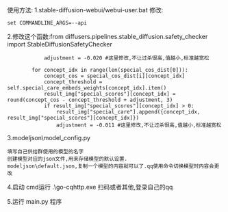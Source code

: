 使用方法:
1.stable-diffusion-webui/webui-user.bat 
    修改:
    
    set COMMANDLINE_ARGS=--api

2.修改这个函数:from diffusers.pipelines.stable_diffusion.safety_checker import StableDiffusionSafetyChecker

                adjustment = -0.020 #这里修改,不让过杀很高,值越小,标准越宽松

            for concept_idx in range(len(special_cos_dist[0])):
                concept_cos = special_cos_dist[i][concept_idx]
                concept_threshold = self.special_care_embeds_weights[concept_idx].item()
                result_img["special_scores"][concept_idx] = round(concept_cos - concept_threshold + adjustment, 3)
                if result_img["special_scores"][concept_idx] > 0:
                    result_img["special_care"].append({concept_idx, result_img["special_scores"][concept_idx]})
                    adjustment = -0.011 #这里修改,不让过杀很高,值越小,标准越宽松

3.modeljson\model_config.py

    填写自己供给群使用的模型的名字
    创建模型对应的json文件,用来存储模型的默认设置.
    modeljson\default.json,复制一个模型的内容就可以了.qq使用命令切换模型时内容会更改

4.启动 cmd运行 .\go-cqhttp.exe
    扫码或者其他,登录自己的qq

5.运行 main.py 程序
